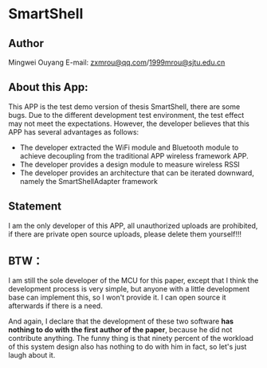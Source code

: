 # SmartShell

## Author
Mingwei Ouyang
E-mail: zxmrou@qq.com/1999mrou@sjtu.edu.cn

##  About this App:
This APP is the test demo version of thesis SmartShell, there are some bugs. Due to the different development test environment, the test effect may not meet the expectations. However, the developer believes that this APP has several advantages as follows:
* The developer extracted the WiFi module and Bluetooth module to achieve decoupling from the traditional APP wireless framework APP.
* The developer provides a design module to measure wireless RSSI
* The developer provides an architecture that can be iterated downward, namely the SmartShellAdapter framework

## Statement
I am the only developer of this APP, all unauthorized uploads are prohibited, if there are private open source uploads, please delete them yourself!!!

## BTW：
I am still the sole developer of the MCU for this paper, except that I think the development process is very simple, but anyone with a little development base can implement this, so I won't provide it. I can open source it afterwards if there is a need.

And again, I declare that the development of these two software **has nothing to do with the first author of the paper**, because he did not contribute anything. The funny thing is that ninety percent of the workload of this system design also has nothing to do with him in fact, so let's just laugh about it.
